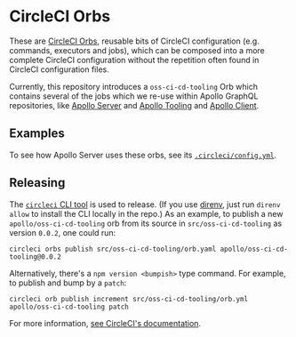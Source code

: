 # CircleCI Orbs

These are [CircleCI Orbs](https://circleci.com/orbs/), reusable bits of
CircleCI configuration (e.g. commands, executors and jobs), which can be
composed into a more complete CircleCI configuration without the repetition
often found in CircleCI configuration files.

Currently, this repository introduces a `oss-ci-cd-tooling` Orb which contains
several of the jobs which we re-use within Apollo GraphQL repositories, like
[Apollo Server](https://github.com/apollographql/apollo-server) and [Apollo
Tooling](https://github.com/apollographql/apollo-tooling/) and [Apollo
Client](https://github.com/apollographql/apollo-client).

## Examples

To see how Apollo Server uses these orbs, see its
[`.circleci/config.yml`](https://github.com/apollographql/apollo-server/tree/master/.cirrcleci/config.yml).

## Releasing

The [`circleci` CLI
tool](https://circleci.com/docs/2.0/creating-orbs/#get-the-new-circleci-cli) is
used to release.  (If you use [direnv](https://direnv.net/), just run `direnv
allow` to install the CLI locally in the repo.) As an example, to publish a new
`apollo/oss-ci-cd-tooling` orb from its source in `src/oss-ci-cd-tooling` as
version `0.0.2`, one could run:

```
circleci orbs publish src/oss-ci-cd-tooling/orb.yaml apollo/oss-ci-cd-tooling@0.0.2
```

Alternatively, there's a `npm version <bumpish>` type command.  For example, to
publish and bump by a `patch`:

```
circleci orb publish increment src/oss-ci-cd-tooling/orb.yml apollo/oss-ci-cd-tooling patch
```

For more information, [see CircleCI's
documentation](https://circleci.com/docs/2.0/creating-orbs/).
